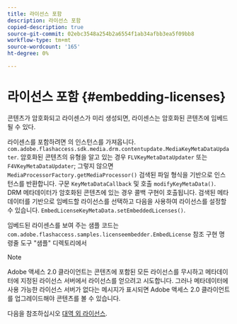 ```yaml
---
title: 라이선스 포함
description: 라이선스 포함
copied-description: true
source-git-commit: 02ebc3548a254b2a6554f1ab34afbb3ea5f09bb8
workflow-type: tm+mt
source-wordcount: '165'
ht-degree: 0%

---
```


# 라이선스 포함 {#embedding-licenses}

콘텐츠가 암호화되고 라이센스가 미리 생성되면, 라이센스는 암호화된 콘텐츠에 임베드될 수 있다.

라이센스를 포함하려면 의 인스턴스를 가져옵니다. `com.adobe.flashaccess.sdk.media.drm.contentupdate.MediaKeyMetaDataUpdater`. 암호화된 콘텐츠의 유형을 알고 있는 경우 `FLVKeyMetaDataUpdater` 또는 `F4VKeyMetaDataUpdater`; 그렇지 않으면 `MediaProcessorFactory.getMediaProcessor()` 검색된 파일 형식을 기반으로 인스턴스를 반환합니다. 구문 `KeyMetaDataCallback` 및 호출 `modifyKeyMetaData()`. DRM 메타데이터가 암호화된 콘텐츠에 있는 경우 콜백 구현이 호출됩니다. 검색된 메타데이터를 기반으로 임베드할 라이선스를 선택하고 다음을 사용하여 라이선스를 설정할 수 있습니다. `EmbedLicenseKeyMetaData.setEmbeddedLicenses()`.

임베드된 라이센스를 보여 주는 샘플 코드는 `com.adobe.flashaccess.samples.licenseembedder.EmbedLicense` 참조 구현 명령줄 도구 &quot;샘플&quot; 디렉토리에서

>[!NOTE]
>
>Adobe 액세스 2.0 클라이언트는 콘텐츠에 포함된 모든 라이선스를 무시하고 메타데이터에 지정된 라이선스 서버에서 라이선스를 얻으려고 시도합니다. 그러나 메타데이터에 사용 가능한 라이선스 서버가 없다는 메시지가 표시되면 Adobe 액세스 2.0 클라이언트를 업그레이드해야 콘텐츠를 볼 수 있습니다.

다음을 참조하십시오 [대역 외 라이선스](../../aaxs-protecting-content/content-introduction/packaging-options/content-out-of-band-licenses.md).
